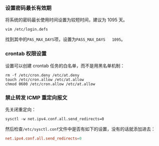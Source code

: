 ### 设置密码最长有效期

将系统的密码最长使用时间设置为较短时间，建议为 1095 天。

```shell
vim /etc/login.defs
```

找到其中的`PAS_MAX_DAYS`项，设置为`PASS_MAX_DAYS   1095`。

### crontab 权限设置

设置可以创建 crontab 任务的白名单，而不是用黑名单机制：

```shell
rm -f /etc/cron.deny /etc/at.deny
touch /etc/cron.allow /etc/at.allow
chmod 0600 /etc/cron.allow /etc/at.allow
```

### 禁止转发 ICMP 重定向报文

先关闭重定向：

```shell
sysctl -w net.ipv4.conf.all.send_redirects=0
```

然后检查`/etc/sysctl.conf`文件中是否有如下的设置，没有的话就添加进去：

```conf
net.ipv4.conf.all.send_redirects=0
```


